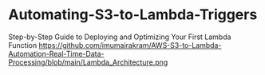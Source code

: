 # Automating-S3-to-Lambda-Triggers
Step-by-Step Guide to Deploying and Optimizing Your First Lambda Function
https://github.com/imumairakram/AWS-S3-to-Lambda-Automation-Real-Time-Data-Processing/blob/main/Lambda_Architecture.png
